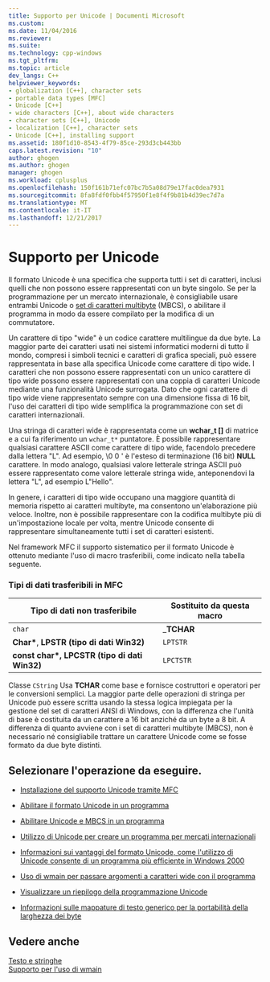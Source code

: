 ```yaml
---
title: Supporto per Unicode | Documenti Microsoft
ms.custom: 
ms.date: 11/04/2016
ms.reviewer: 
ms.suite: 
ms.technology: cpp-windows
ms.tgt_pltfrm: 
ms.topic: article
dev_langs: C++
helpviewer_keywords:
- globalization [C++], character sets
- portable data types [MFC]
- Unicode [C++]
- wide characters [C++], about wide characters
- character sets [C++], Unicode
- localization [C++], character sets
- Unicode [C++], installing support
ms.assetid: 180f1d10-8543-4f79-85ce-293d3cb443bb
caps.latest.revision: "10"
author: ghogen
ms.author: ghogen
manager: ghogen
ms.workload: cplusplus
ms.openlocfilehash: 150f161b71efc07bc7b5a08d79e17fac0dea7931
ms.sourcegitcommit: 8fa8fdf0fbb4f57950f1e8f4f9b81b4d39ec7d7a
ms.translationtype: MT
ms.contentlocale: it-IT
ms.lasthandoff: 12/21/2017
---
```

# <a name="support-for-unicode"></a>Supporto per Unicode
Il formato Unicode è una specifica che supporta tutti i set di caratteri, inclusi quelli che non possono essere rappresentati con un byte singolo. Se per la programmazione per un mercato internazionale, è consigliabile usare entrambi Unicode o [set di caratteri multibyte](../text/support-for-multibyte-character-sets-mbcss.md) (MBCS), o abilitare il programma in modo da essere compilato per la modifica di un commutatore.  
  
 Un carattere di tipo "wide" è un codice carattere multilingue da due byte. La maggior parte dei caratteri usati nei sistemi informatici moderni di tutto il mondo, compresi i simboli tecnici e caratteri di grafica speciali, può essere rappresentata in base alla specifica Unicode come carattere di tipo wide. I caratteri che non possono essere rappresentati con un unico carattere di tipo wide possono essere rappresentati con una coppia di caratteri Unicode mediante una funzionalità Unicode surrogata. Dato che ogni carattere di tipo wide viene rappresentato sempre con una dimensione fissa di 16 bit, l'uso dei caratteri di tipo wide semplifica la programmazione con set di caratteri internazionali.  
  
 Una stringa di caratteri wide è rappresentata come un **wchar_t []** di matrice e a cui fa riferimento un `wchar_t*` puntatore. È possibile rappresentare qualsiasi carattere ASCII come carattere di tipo wide, facendolo precedere dalla lettera "L". Ad esempio, \0 0 ' è l'esteso di terminazione (16 bit) **NULL** carattere. In modo analogo, qualsiasi valore letterale stringa ASCII può essere rappresentato come valore letterale stringa wide, anteponendovi la lettera "L", ad esempio L"Hello".  
  
 In genere, i caratteri di tipo wide occupano una maggiore quantità di memoria rispetto ai caratteri multibyte, ma consentono un'elaborazione più veloce. Inoltre, non è possibile rappresentare con la codifica multibyte più di un'impostazione locale per volta, mentre Unicode consente di rappresentare simultaneamente tutti i set di caratteri esistenti.  
  
 Nel framework MFC il supporto sistematico per il formato Unicode è ottenuto mediante l'uso di macro trasferibili, come indicato nella tabella seguente.  
  
### <a name="portable-data-types-in-mfc"></a>Tipi di dati trasferibili in MFC  
  
|Tipo di dati non trasferibile|Sostituito da questa macro|  
|-----------------------------|----------------------------|  
|`char`|_**TCHAR**|  
|**Char\***, **LPSTR (tipo di dati Win32)**|`LPTSTR`|  
|**const char\*, LPCSTR (tipo di dati Win32)**|`LPCTSTR`|  
  
 Classe `CString` Usa **TCHAR** come base e fornisce costruttori e operatori per le conversioni semplici. La maggior parte delle operazioni di stringa per Unicode può essere scritta usando la stessa logica impiegata per la gestione del set di caratteri ANSI di Windows, con la differenza che l'unità di base è costituita da un carattere a 16 bit anziché da un byte a 8 bit. A differenza di quanto avviene con i set di caratteri multibyte (MBCS), non è necessario né consigliabile trattare un carattere Unicode come se fosse formato da due byte distinti.  
  
## <a name="what-do-you-want-to-do"></a>Selezionare l'operazione da eseguire.  
  
-   [Installazione del supporto Unicode tramite MFC](../mfc/unicode-in-mfc.md)  
  
-   [Abilitare il formato Unicode in un programma](../text/international-enabling.md)  
  
-   [Abilitare Unicode e MBCS in un programma](../text/internationalization-strategies.md)  
  
-   [Utilizzo di Unicode per creare un programma per mercati internazionali](../text/unicode-programming-summary.md)  
  
-   [Informazioni sui vantaggi del formato Unicode, come l'utilizzo di Unicode consente di un programma più efficiente in Windows 2000](../text/benefits-of-character-set-portability.md)  
  
-   [Uso di wmain per passare argomenti a caratteri wide con il programma](../text/support-for-using-wmain.md)  
  
-   [Visualizzare un riepilogo della programmazione Unicode](../text/unicode-programming-summary.md)  
  
-   [Informazioni sulle mappature di testo generico per la portabilità della larghezza dei byte](../text/generic-text-mappings-in-tchar-h.md)  
  
## <a name="see-also"></a>Vedere anche  
 [Testo e stringhe](../text/text-and-strings-in-visual-cpp.md)   
 [Supporto per l'uso di wmain](../text/support-for-using-wmain.md)